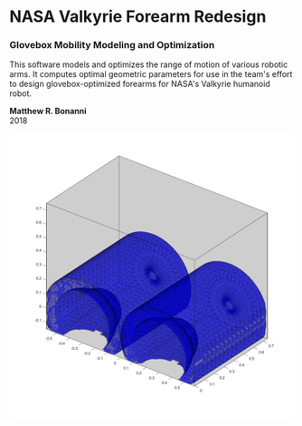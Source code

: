 # NASA Valkyrie Forearm Redesign
### Glovebox Mobility Modeling and Optimization

This software models and optimizes the range of motion of various robotic arms.
It computes optimal geometric parameters for use in the team's effort to design glovebox-optimized forearms for NASA's Valkyrie humanoid robot.

__Matthew R. Bonanni__  
2018

![Mobility Visualization of RPY Robotic Forearm](output/mobility_rpy.png)
